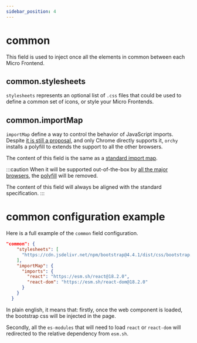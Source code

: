 ```yaml
---
sidebar_position: 4
---
```


# common

This field is used to inject once all the elements in common between each Micro Frontend.

## common.stylesheets

`stylesheets` represents an optional list of `.css` files that could be used to define a common set of icons, or style your Micro Frontends.

## common.importMap

`importMap` define a way to control the behavior of JavaScript imports.  
Despite [it is still a proposal](https://github.com/WICG/import-maps), and only Chrome directly supports it, `orchy` installs a polyfill to extends the support to all the other browsers.

The content of this field is the same as a [standard import map](https://github.com/WICG/import-maps#the-import-map).

:::caution
When it will be supported out-of-the-box by [all the major browsers](https://caniuse.com/import-maps), the [polyfill](https://www.npmjs.com/package/es-module-shims) will be removed.

The content of this field will always be aligned with the standard specification.
:::


# common configuration example

Here is a full example of the `common` field configuration.

```json
"common": {
    "stylesheets": [
      "https://cdn.jsdelivr.net/npm/bootstrap@4.4.1/dist/css/bootstrap.min.css"
    ],
    "importMap": {
      "imports": {
        "react": "https://esm.sh/react@18.2.0",
        "react-dom": "https://esm.sh/react-dom@18.2.0"
      }
    }
  }
```

In plain english, it means that: firstly, once the web component is loaded, the bootstrap css will be injected in the page.

Secondly, all the `es-modules` that will need to load `react` or  `react-dom` will redirected to the relative dependency from `esm.sh`.